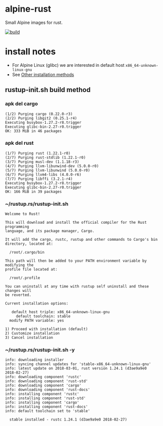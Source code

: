 # alpine-rust

Small Alpine images for rust.

[![build](https://travis-ci.org/sitkevij/alpine-rust.svg?branch=master)](https://travis-ci.org/sitkevij/alpine-rust)

# install notes

- For Alpine Linux (glibc) we are interested in default host `x86_64-unknown-linux-gnu`
- See [Other installation methods](https://github.com/rust-lang-nursery/rustup.rs#other-installation-methods)

## rustup-init.sh build method

### apk del cargo
```
(1/2) Purging cargo (0.22.0-r3)
(2/2) Purging libgit2 (0.25.1-r4)
Executing busybox-1.27.2-r8.trigger
Executing glibc-bin-2.27-r0.trigger
OK: 333 MiB in 46 packages
```

### apk del rust
```
(1/7) Purging rust (1.22.1-r0)
(2/7) Purging rust-stdlib (1.22.1-r0)
(3/7) Purging musl-dev (1.1.18-r3)
(4/7) Purging llvm-libunwind-dev (5.0.0-r0)
(5/7) Purging llvm-libunwind (5.0.0-r0)
(6/7) Purging llvm4-libs (4.0.0-r6)
(7/7) Purging libffi (3.2.1-r4)
Executing busybox-1.27.2-r8.trigger
Executing glibc-bin-2.27-r0.trigger
OK: 166 MiB in 39 packages
```

### ~/rustup.rs/rustup-init.sh

```
Welcome to Rust!

This will download and install the official compiler for the Rust programming 
language, and its package manager, Cargo.

It will add the cargo, rustc, rustup and other commands to Cargo's bin 
directory, located at:

  /root/.cargo/bin

This path will then be added to your PATH environment variable by modifying the
profile file located at:

  /root/.profile

You can uninstall at any time with rustup self uninstall and these changes will
be reverted.

Current installation options:

   default host triple: x86_64-unknown-linux-gnu
     default toolchain: stable
  modify PATH variable: yes

1) Proceed with installation (default)
2) Customize installation
3) Cancel installation
```

### ~/rustup.rs/rustup-init.sh -y
```
info: downloading installer
info: syncing channel updates for 'stable-x86_64-unknown-linux-gnu'
info: latest update on 2018-03-01, rust version 1.24.1 (d3ae9a9e0 2018-02-27)
info: downloading component 'rustc'
info: downloading component 'rust-std'
info: downloading component 'cargo'
info: downloading component 'rust-docs'
info: installing component 'rustc'
info: installing component 'rust-std'
info: installing component 'cargo'
info: installing component 'rust-docs'
info: default toolchain set to 'stable'

  stable installed - rustc 1.24.1 (d3ae9a9e0 2018-02-27)
```